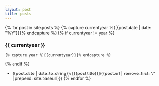 ```yaml
---
layout: post
title: posts
---
```


{% for post in site.posts %}
  {% capture currentyear %}{{post.date | date: "%Y"}}{% endcapture %}
  {% if currentyear != year %}
### {{ currentyear  }}
    {% capture year %}{{currentyear}}{% endcapture %}
  {% endif %}
* {{post.date | date_to_string}}: [{{post.title}}]({{post.url | remove_first: '/' | prepend: site.baseurl}})
{% endfor %}
